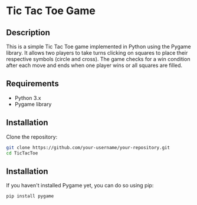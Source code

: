 # Tic Tac Toe Game

## Description
This is a simple Tic Tac Toe game implemented in Python using the Pygame library. It allows two players to take turns clicking on squares to place their respective symbols (circle and cross). The game checks for a win condition after each move and ends when one player wins or all squares are filled.

## Requirements
- Python 3.x
- Pygame library

## Installation
Clone the repository:
   ```bash
   git clone https://github.com/your-username/your-repository.git
   cd TicTacToe
   ```
## Installation

If you haven't installed Pygame yet, you can do so using pip:

```bash
pip install pygame

